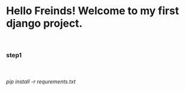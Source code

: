 <h1> Hello Freinds! Welcome to my first django project.</h1></br>
<h3><b>  step1</b></h3></br>
<h6>    pip install -r requrements.txt</h6></br>

